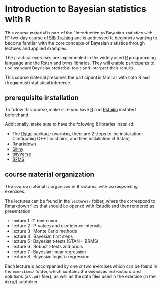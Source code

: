 # Introduction to Bayesian statistics with R

This course material is part of the "Introduction to Bayesian statistics with R" two-day course of [SIB Training](https://www.sib.swiss/training/upcoming-training-courses) and is 
 addressed to beginners wanting to become familiar with the core concepts of Bayesian statistics through lectures and applied examples. 

The practical exercises are implemented in the widely used [R](https://www.r-project.org/) programming language and the [Rstan](https://mc-stan.org/users/interfaces/rstan) and [brms](https://cran.r-project.org/web/packages/brms/index.html) libraries. They will enable participants to use standard Bayesian statistical tools and interpret their results.

This course material presumes the participant is familiar with both R and (frequentist) statistical inference.


## prerequisite installation

To follow this course, make sure you have [R](https://www.r-project.org/) and [Rstudio](https://www.rstudio.com/) installed beforehand.

Additionally, make sure to have the following R libraries installed:

 * The [Rstan](https://github.com/stan-dev/rstan/wiki/RStan-Getting-Started) package (warning, there are 2 steps to the installation: Configuring C++ toolchains, and then installation of Rstan)
 * [Rmarkdown](https://rmarkdown.rstudio.com/lesson-1.html)
 * [Shiny](https://shiny.rstudio.com/tutorial/written-tutorial/lesson1/)
 * [tidyverse](https://www.tidyverse.org/packages/)
 * [BRMS](https://cran.r-project.org/web/packages/brms/index.html)


## course material organization

The course material is organized in 8 lectures, with corresponding exercises.

The lectures can be found in the `lectures/` folder,
where the correspond to Rmarkdown files that should be opened with Rstudio and then rendered as presentation

 * lecture 1 : T-test recap
 * lecture 2 : P-values and confidence intervals
 * lecture 3 : Monte Carlo methods
 * lecture 4 : Bayesian first steps
 * lecture 5 : Bayesian t-tests (STAN + BRMS)
 * lecture 6 : Robust t-tests and priors
 * lecture 7 : Bayesian linear regression
 * lecture 8 : Bayesian logistic regression

Each lecture is accompanied by one or two exercises which can be found in the `exercises/` folder, which contains the exercises instructions and solutions (as `.pdf` files), as well as the data files used in the exercise (in the `data/`) subfolder.

